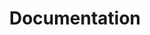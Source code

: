 ---
lang: fr
layout: doc
permalink: /fr/doc/
redirect_from:
- /fr/community/
- /fr/doc/QubesDocs/
- /fr/doc/UserDoc/
- /fr/help/
- /fr/wiki/QubesDocs/
- /fr/wiki/UserDoc/
ref: 12
title: Documentation
---